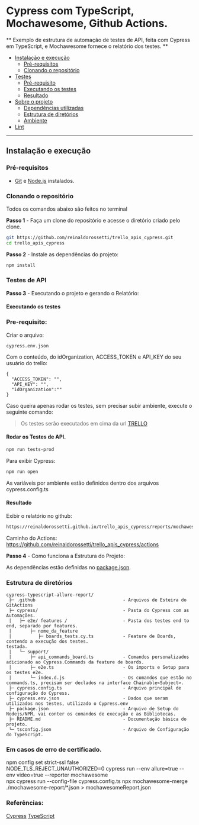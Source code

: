 # Cypress com TypeScript, Mochawesome, Github Actions.

** Exemplo de estrutura de automação de testes de API, feita com Cypress em TypeScript, e Mochawesome fornece o relatório dos testes. **

- [Instalação e execução](#instalação-e-execução)
  - [Pré-requisitos](#pré-requisitos)
  - [Clonando o repositório](#clonando-o-repositório)
- [Testes](#testes-de-api)
  - [Pré-requisito](#pré-requisito)
  - [Executando os testes](#executando-os-testes)
  - [Resultado](#resultado)
- [Sobre o projeto](#sobre-o-projeto)
  - [Dependências utilizadas](#dependências-utilizadas)
  - [Estrutura de diretórios](#estrutura-de-diretórios)
  - [Ambiente](#ambiente)
- [Lint](#lint)

---

## Instalação e execução

### Pré-requisitos

- [Git](https://git-scm.com/download/) e [Node.js](https://nodejs.org/en/download/) instalados.

### Clonando o repositório

Todos os comandos abaixo são feitos no terminal

**Passo 1** - Faça um clone do repositório e acesse o diretório criado pelo clone.

```sh
git https://github.com/reinaldorossetti/trello_apis_cypress.git
cd trello_apis_cypress
```

**Passo 2** - Instale as dependências do projeto:

```sh
npm install
```
### Testes de API

**Passo 3** - Executando o projeto e gerando o Relatório:

#### Executando os testes

### Pre-requisito:
Criar o arquivo:
```
cypress.env.json
```
Com o conteúdo, do idOrganization, ACCESS_TOKEN e API_KEY do seu usuário do trello:
````
{
  "ACCESS_TOKEN": "",
  "API_KEY": "",
  "idOrganization":""
}

````

Caso queira apenas rodar os testes, sem precisar subir ambiente, execute o seguinte comando:

> Os testes serão executados em cima da url [TRELLO](https://api.trello.com/)

#### Rodar os Testes de API.
```sh
npm run tests-prod
```
Para exibir Cypress:
```sh
npm run open
```

As variáveis por ambiente estão definidos dentro dos arquivos cypress.config.ts

#### Resultado

Exibir o relatório no github:
```sh
https://reinaldorossetti.github.io/trello_apis_cypress/reports/mochawesomeReport.html
```
Caminho do Actions:
https://github.com/reinaldorossetti/trello_apis_cypress/actions

**Passo 4** - Como funciona a Estrutura do Projeto:

As dependências estão definidas no [package.json](./package.json).

### Estrutura de diretórios

```
cypress-typescript-allure-report/  
 ├─ .github                                 - Arquivos de Esteira do GitActions
 ├─ cypress/                                - Pasta do Cypress com as Automações.
 |   ├─ e2e/ features /                     - Pasta dos testes end to end, separado por features.
 |       ├─ nome_da_feature
 |          ├─ boards_tests.cy.ts           - Feature de Boards, contendo a execução dos testes.
testada.
 |   └─ support/  
 |       ├─ api_commands_board.ts           - Comandos personalizados adicionado ao Cypress.Commands da feature de boards.
 |       ├─ e2e.ts                          - Os imports e Setup para os testes e2e.  
 |       └─ index.d.js                      - Os comandos que estão no commands.ts, precisam ser declados na interface Chainable<Subject>.
 ├─ cypress.config.ts                       - Arquivo principal de configuração do Cypress.
 ├─ cypress.env.json                        - Dados que seram utilizados nos testes, utilizado o Cypress.env
 ├─ package.json                            - Arquivo de Setup do Nodejs/NPM, vai conter os comandos de execução e as Bibliotecas.
 ├─ README.md                               - Documentação básica do projeto.
 └─ tsconfig.json                           - Arquivo de Configuração do TypeScript.
```

### Em casos de erro de certificado.
npm config set strict-ssl false  
NODE_TLS_REJECT_UNAUTHORIZED=0 cypress run --env allure=true --env video=true --reporter mochawesome  
npx cypress run --config-file cypress.config.ts
npx mochawesome-merge ./mochawesome-report/*.json > mochawesomeReport.json

### Referências:  
[Cypress](https://www.cypress.io)
[TypeScript](https://docs.cypress.io/app/tooling/typescript-support)